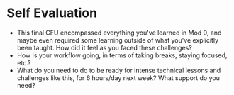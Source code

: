 # Self Evaluation

- This final CFU encompassed everything you've learned in Mod 0, and maybe even required some learning outside of what you've explicitly been taught. How did it feel as you faced these challenges?
- How is your workflow going, in terms of taking breaks, staying focused, etc.?
- What do you need to do to be ready for intense technical lessons and challenges like this, for 6 hours/day next week? What support do you need?